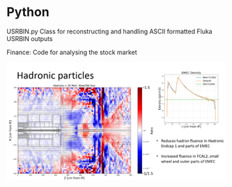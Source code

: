 # Python

USRBIN.py
Class for reconstructing and handling ASCII formatted Fluka USRBIN outputs

Finance:
Code for analysing the stock market


![USRBIN example](USRBINexample.PNG?raw=true)
